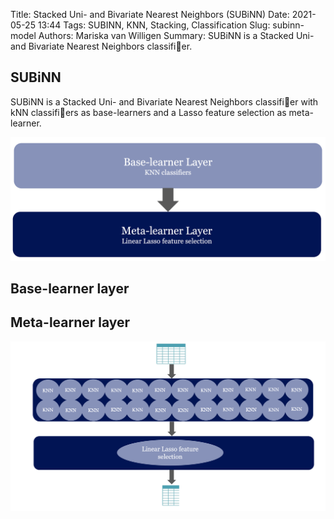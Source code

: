 Title: Stacked Uni- and Bivariate Nearest Neighbors (SUBiNN)
Date: 2021-05-25 13:44
Tags: SUBINN, KNN, Stacking, Classification
Slug: subinn-model
Authors: Mariska van Willigen
Summary: SUBiNN is a Stacked Uni- and Bivariate Nearest Neighbors classifier.

## SUBiNN

SUBiNN is a Stacked Uni- and Bivariate Nearest Neighbors classifier with kNN
classifiers as base-learners and a Lasso feature selection as meta-learner. 

![](/images/Thesis/Thesis1.png)

## Base-learner layer

## Meta-learner layer

![](/images/Thesis/Thesis3.png)

